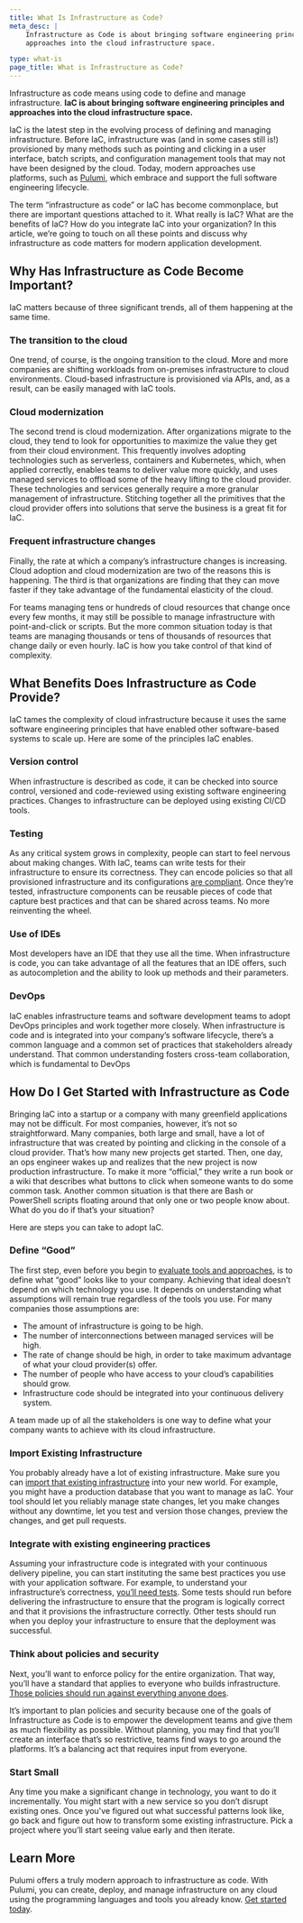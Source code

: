 ```yaml
---
title: What Is Infrastructure as Code?
meta_desc: |
    Infrastructure as Code is about bringing software engineering principles and
    approaches into the cloud infrastructure space.

type: what-is
page_title: What is Infrastructure as Code?
---
```


Infrastructure as code means using code to define and manage infrastructure. **IaC is about bringing software engineering principles and approaches into the cloud infrastructure space.**

IaC is the latest step in the evolving process of defining and managing infrastructure. Before IaC, infrastructure was (and in some cases still is!) provisioned by many methods such as pointing and clicking in a user interface, batch scripts, and configuration management tools that may not have been designed by the cloud. Today, modern approaches use platforms, such as [Pulumi](/), which embrace and support the full software engineering lifecycle.

The term “infrastructure as code” or IaC has become commonplace, but there are important questions attached to it. What really is IaC? What are the benefits of IaC?  How do you integrate IaC into your organization? In this article, we’re going to touch on all these points and discuss why infrastructure as code matters for modern application development.

## Why Has Infrastructure as Code Become Important?

IaC matters because of three significant trends, all of them happening at the same time.

### The transition to the cloud

One trend, of course, is the ongoing transition to the cloud. More and more companies are shifting workloads from on-premises infrastructure to cloud environments. Cloud-based infrastructure is provisioned via APIs, and, as a result, can be easily managed with IaC tools.

### Cloud modernization

The second trend is cloud modernization. After organizations migrate to the cloud, they tend to look for opportunities to maximize the value they get from their cloud environment. This frequently involves adopting technologies such as serverless, containers and Kubernetes, which, when applied correctly, enables teams to deliver value more quickly, and uses managed services to offload some of the heavy lifting to the cloud provider. These technologies and services generally require a more granular management of infrastructure. Stitching together all the primitives that the cloud provider offers into solutions that serve the business is a great fit for IaC.

### Frequent infrastructure changes

Finally, the rate at which a company’s infrastructure changes is increasing. Cloud adoption and cloud modernization are two of the reasons this is happening. The third is that organizations are finding that they can move faster if they take advantage of the fundamental elasticity of the cloud.

For teams managing tens or hundreds of cloud resources that change once every few months, it may still be possible to manage infrastructure with point-and-click or scripts. But the more common situation today is that teams are managing thousands or tens of thousands of resources that change daily or even hourly. IaC is how you take control of that kind of complexity.

## What Benefits Does Infrastructure as Code Provide?

IaC tames the complexity of cloud infrastructure because it uses the same software engineering principles that have enabled other software-based systems to scale up. Here are some of the principles IaC enables.

### Version control

When infrastructure is described as code, it can be checked into source control, versioned and code-reviewed using existing software engineering practices. Changes to infrastructure can be deployed using existing CI/CD tools.

### Testing

As any critical system grows in complexity, people can start to feel nervous about making changes. With IaC, teams can write tests for their infrastructure to ensure its correctness.  They can encode policies so that all provisioned infrastructure and its configurations [are compliant](/docs/guides/testing/property-testing/). Once they’re tested, infrastructure components can be reusable pieces of code that capture best practices and that can be shared across teams. No more reinventing the wheel.

### Use of IDEs

Most developers have an IDE that they use all the time. When infrastructure is code, you can take advantage of all the features that an IDE offers, such as autocompletion and the ability to look up methods and their parameters.

### DevOps

IaC enables infrastructure teams and software development teams to adopt DevOps principles and work together more closely.  When infrastructure is code and is integrated into your company’s software lifecycle, there’s a common language and a common set of practices that stakeholders already understand. That common understanding fosters cross-team collaboration, which is fundamental to DevOps

## How Do I Get Started with Infrastructure as Code

Bringing IaC into a startup or a company with many greenfield applications may not be difficult. For most companies, however, it’s not so straightforward. Many companies, both large and small, have a lot of infrastructure that was created by pointing and clicking in the console of a cloud provider. That’s how many new projects get started. Then, one day, an ops engineer wakes up and realizes that the new project is now production infrastructure. To make it more “official,” they write a run book or a wiki that describes what buttons to click when someone wants to do some common task. Another common situation is that there are Bash or PowerShell scripts floating around that only one or two people know about. What do you do if that’s your situation?

Here are steps you can take to adopt IaC.

### Define “Good”

The first step, even before you begin to [evaluate tools and approaches](/blog/configuring-your-dev-environment/), is to define what “good” looks like to your company. Achieving that ideal doesn’t depend on which technology you use. It depends on understanding what assumptions will remain true regardless of the tools you use.  For many companies those assumptions are:

- The amount of infrastructure is going to be high.
- The number of interconnections between managed services will be high.
- The rate of change should be high, in order to take maximum advantage of what your cloud provider(s) offer.
- The number of people who have access to your cloud’s capabilities should grow.
- Infrastructure code should be integrated into your continuous delivery system.

A team made up of all the stakeholders is one way to define what your company wants to achieve with its cloud infrastructure.

### Import Existing Infrastructure

You probably already have a lot of existing infrastructure.  Make sure you can [import that existing infrastructure](/blog/adopting-existing-cloud-resources-into-pulumi/) into your new world. For example, you might have a production database that you want to manage as IaC. Your tool should let you reliably manage state changes, let you make changes without any downtime, let you test and version those changes, preview the changes, and get pull requests.

### Integrate with existing engineering practices

Assuming your infrastructure code is integrated with your continuous delivery pipeline, you can start instituting the same best practices you use with your application software. For example, to understand your infrastructure’s correctness, [you’ll need tests](/blog/testing-your-infrastructure-as-code-with-pulumi/). Some tests should run before delivering the infrastructure to ensure that the program is logically correct and that it provisions the infrastructure correctly. Other tests should run when you deploy your infrastructure to ensure that the deployment was successful.

### Think about policies and security

Next, you’ll want to enforce policy for the entire organization. That way, you’ll have a standard that applies to everyone who builds infrastructure. [Those policies should run against everything anyone does](/blog/benefits-of-policy-as-code/).

It’s important to plan policies and security because one of the goals of Infrastructure as Code is to empower the development teams and give them as much flexibility as possible. Without planning, you may find that you’ll create an interface that’s so restrictive, teams find ways to go around the platforms. It’s a balancing act that requires input from everyone.

### Start Small

Any time you make a significant change in technology, you want to do it incrementally. You might start with a new service so you don’t disrupt existing ones. Once you've figured out what successful patterns look like, go back and figure out how to transform some existing infrastructure. Pick a project where you’ll start seeing value early and then iterate.

## Learn More

Pulumi offers a truly modern approach to infrastructure as code. With Pulumi, you can create, deploy, and manage infrastructure on any cloud using the programming languages and tools you already know. [Get started today](/docs/get-started/).
